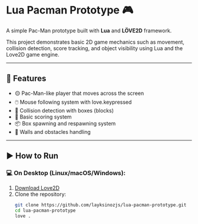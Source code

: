 # Lua Pacman Prototype 🎮

A simple Pac-Man prototype built with **Lua** and **LÖVE2D** framework.

This project demonstrates basic 2D game mechanics such as movement, collision detection, score tracking, and object visibility using Lua and the Love2D game engine.

---

## 🔧 Features

- 🟡 Pac-Man-like player that moves across the screen
- 🖱️ Mouse following system with love.keypressed
- 🍒 Collision detection with boxes (blocks)
- 🧠 Basic scoring system
- 📦 Box spawning and respawning system
- 🚧 Walls and obstacles handling

---

## ▶️ How to Run

### 💻 On Desktop (Linux/macOS/Windows):
1. [Download Love2D](https://love2d.org/)
2. Clone the repository:
   ```bash
   git clone https://github.com/layksinozjs/lua-pacman-prototype.git
   cd lua-pacman-prototype
   love .

